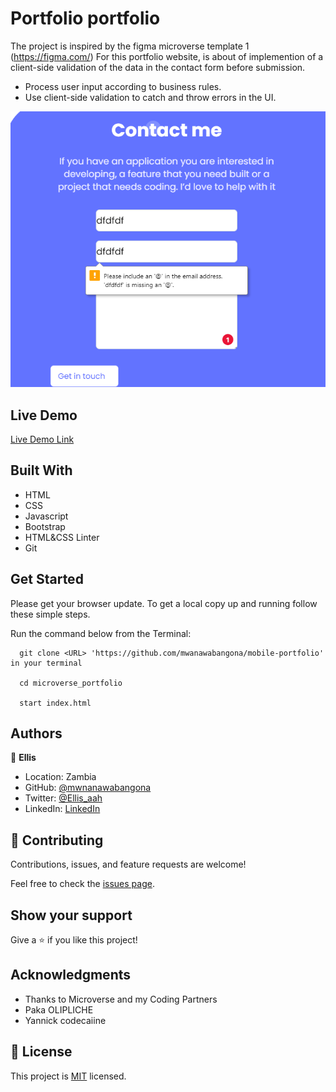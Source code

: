 # Portfolio portfolio

The project is inspired by the figma microverse template 1 (https://figma.com/)
For this portfolio website, is about of implemention of a client-side validation of the data in the contact form before submission.
- Process user input according to business rules.
- Use client-side validation to catch and throw errors in the UI.


![screenshot](./images/contact.png)

 

## Live Demo

[Live Demo Link](https://mwanawabangona.github.io/mobile-portfolio/)
 
## Built With

- HTML
- CSS
- Javascript
- Bootstrap 
- HTML&CSS Linter
- Git

## Get Started

Please get your browser update.
To get a local copy up and running follow these simple steps.

Run the command below from the Terminal:

      git clone <URL> 'https://github.com/mwanawabangona/mobile-portfolio' in your terminal

	  cd microverse_portfolio

	  start index.html



## Authors

👤 **Ellis**

- Location: Zambia
- GitHub: [@mwnanawabangona](https://github.com/mwanawabangona)
- Twitter: [@Ellis_aah](https://twitter.com/Ellis-aah)
- LinkedIn: [LinkedIn](https://www.linkedin.com/)


## 🤝 Contributing

Contributions, issues, and feature requests are welcome!

Feel free to check the [issues page](https://github.com/mwanawabangona/mobile-portfolio/issues).

## Show your support

Give a ⭐️ if you like this project!

## Acknowledgments

- Thanks to Microverse and my Coding Partners
- Paka OLIPLICHE
- Yannick codecaiine

## 📝 License

This project is [MIT](./MIT.md) licensed.